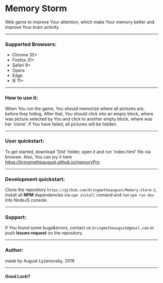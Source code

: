 # Memory Storm
Web game to improve Your attention, which make Your memory better and  improve Your brain activity.
***
### Supported Browsers:
* Chrome 35+
* Firefox 31+
* Safari 9+
* Opera
* Edge
* IE 11+
***
### How to use it:
When You run the game, You should memorize where all pictures are, before they hiding.
After that, You should click into an empty block, where was picture selected by You and click to
another empty block, where was her 'clone'. If You have failed, all pictures will be hidden.
***
### User quickstart:
To get started, download 'Dist' folder, open it and run 'index.html' file via browser.
Also, You can joy it here <https://bringmetheaugust.github.io/memoryPro>
***
### Development quickstart:
Clone the repository `https://github.com/bringmetheaugust/Memory-Storm-2`, install all **NPM**
dependencies via `npm install` comand and run `npm run dev` into NodeJS console.
***
### Support:
If You found some bugs&errors, contact us `bringmetheaugust@gmail.com` or push **Issues request** on the repository.
***
### Author:
made by August Lyzanovsky, 2019
***
##### Good Luck!!
